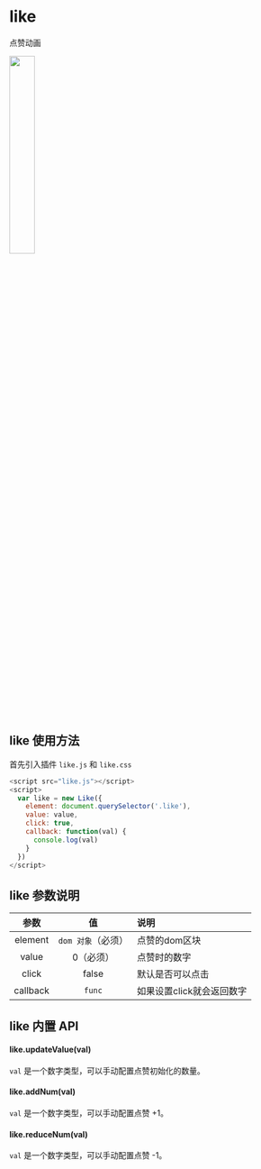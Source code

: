 # like
点赞动画

<img width="30%" src="https://cdn.jsdelivr.net/gh/ZHOUYUANN/BlogBed@master/20210919/like.2x0jhvwpazq0.gif" />

## like 使用方法

首先引入插件 `like.js` 和 `like.css`

```javascript
<script src="like.js"></script>
<script>
  var like = new Like({
    element: document.querySelector('.like'),
    value: value,
    click: true,
    callback: function(val) {
      console.log(val)
    }
  })
</script>
```
## like 参数说明

| 参数  | 值    | 说明       |
| :---: | :---: | :--------- |
| element     | `dom 对象`（必须）  | 点赞的dom区块 |
| value     |  0（必须）  | 点赞时的数字 |
| click     |  false  | 默认是否可以点击 |
| callback     |  `func`  | 如果设置click就会返回数字 |

## like 内置 API 

#### like.updateValue(val)

`val` 是一个数字类型，可以手动配置点赞初始化的数量。

#### like.addNum(val)

`val` 是一个数字类型，可以手动配置点赞 +1。

#### like.reduceNum(val)

`val` 是一个数字类型，可以手动配置点赞 -1。
